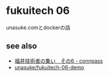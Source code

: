 # fukuitech 06
unasuke.comとdockerの話

## see also
- [福井技術者の集い　その6 - connpass](http://connpass.com/event/32487/)
- [unasuke/fukuitech-06-demo](https://github.com/unasuke/fukuitech-06-demo)
